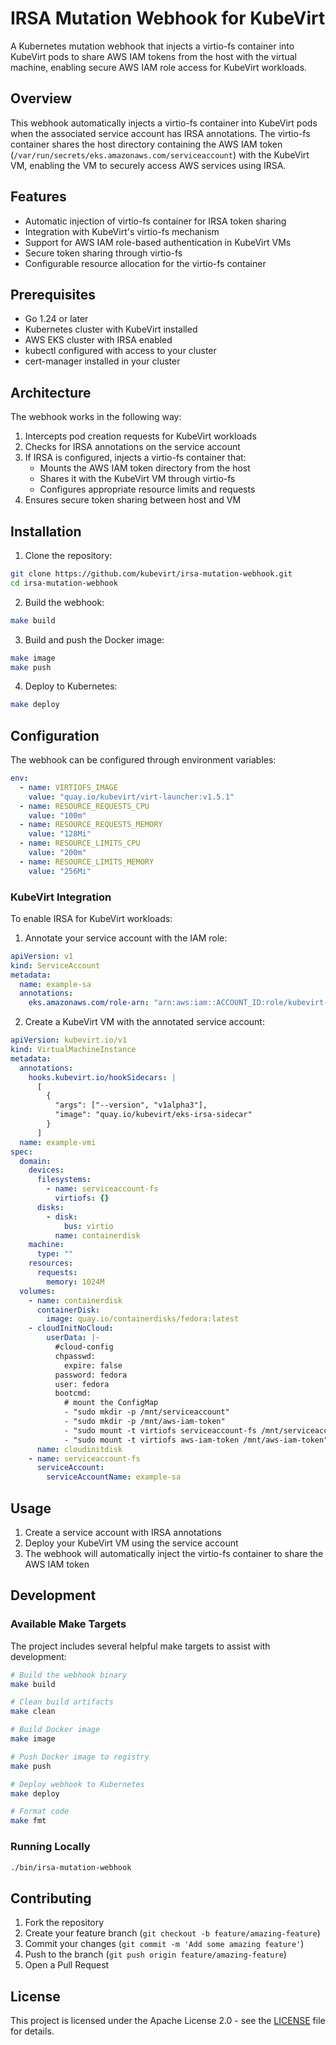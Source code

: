 # IRSA Mutation Webhook for KubeVirt

A Kubernetes mutation webhook that injects a virtio-fs container into KubeVirt pods to share AWS IAM tokens from the host with the virtual machine, enabling secure AWS IAM role access for KubeVirt workloads.

## Overview

This webhook automatically injects a virtio-fs container into KubeVirt pods when the associated service account has IRSA annotations. The virtio-fs container shares the host directory containing the AWS IAM token (`/var/run/secrets/eks.amazonaws.com/serviceaccount`) with the KubeVirt VM, enabling the VM to securely access AWS services using IRSA.

## Features

- Automatic injection of virtio-fs container for IRSA token sharing
- Integration with KubeVirt's virtio-fs mechanism
- Support for AWS IAM role-based authentication in KubeVirt VMs
- Secure token sharing through virtio-fs
- Configurable resource allocation for the virtio-fs container

## Prerequisites

- Go 1.24 or later
- Kubernetes cluster with KubeVirt installed
- AWS EKS cluster with IRSA enabled
- kubectl configured with access to your cluster
- cert-manager installed in your cluster

## Architecture

The webhook works in the following way:

1. Intercepts pod creation requests for KubeVirt workloads
2. Checks for IRSA annotations on the service account
3. If IRSA is configured, injects a virtio-fs container that:
   - Mounts the AWS IAM token directory from the host
   - Shares it with the KubeVirt VM through virtio-fs
   - Configures appropriate resource limits and requests
4. Ensures secure token sharing between host and VM

## Installation

1. Clone the repository:
```bash
git clone https://github.com/kubevirt/irsa-mutation-webhook.git
cd irsa-mutation-webhook
```

2. Build the webhook:
```bash
make build
```

3. Build and push the Docker image:
```bash
make image
make push
```

4. Deploy to Kubernetes:
```bash
make deploy
```

## Configuration

The webhook can be configured through environment variables:

```yaml
env:
  - name: VIRTIOFS_IMAGE
    value: "quay.io/kubevirt/virt-launcher:v1.5.1"
  - name: RESOURCE_REQUESTS_CPU
    value: "100m"
  - name: RESOURCE_REQUESTS_MEMORY
    value: "128Mi"
  - name: RESOURCE_LIMITS_CPU
    value: "200m"
  - name: RESOURCE_LIMITS_MEMORY
    value: "256Mi"
```

### KubeVirt Integration

To enable IRSA for KubeVirt workloads:

1. Annotate your service account with the IAM role:
```yaml
apiVersion: v1
kind: ServiceAccount
metadata:
  name: example-sa
  annotations:
    eks.amazonaws.com/role-arn: "arn:aws:iam::ACCOUNT_ID:role/kubevirt-role"
```

2. Create a KubeVirt VM with the annotated service account:
```yaml
apiVersion: kubevirt.io/v1
kind: VirtualMachineInstance
metadata:
  annotations:
    hooks.kubevirt.io/hookSidecars: |
      [
        {
          "args": ["--version", "v1alpha3"],
          "image": "quay.io/kubevirt/eks-irsa-sidecar"
        }
      ]
  name: example-vmi
spec:
  domain:
    devices:
      filesystems:
        - name: serviceaccount-fs
          virtiofs: {}
      disks:
        - disk:
            bus: virtio
          name: containerdisk
    machine:
      type: ""
    resources:
      requests:
        memory: 1024M
  volumes:
    - name: containerdisk
      containerDisk:
        image: quay.io/containerdisks/fedora:latest
    - cloudInitNoCloud:
        userData: |-
          #cloud-config
          chpasswd:
            expire: false
          password: fedora
          user: fedora
          bootcmd:
            # mount the ConfigMap
            - "sudo mkdir -p /mnt/serviceaccount"
            - "sudo mkdir -p /mnt/aws-iam-token"
            - "sudo mount -t virtiofs serviceaccount-fs /mnt/serviceaccount"
            - "sudo mount -t virtiofs aws-iam-token /mnt/aws-iam-token"
      name: cloudinitdisk
    - name: serviceaccount-fs
      serviceAccount:
        serviceAccountName: example-sa
```

## Usage

1. Create a service account with IRSA annotations
2. Deploy your KubeVirt VM using the service account
3. The webhook will automatically inject the virtio-fs container to share the AWS IAM token

## Development

### Available Make Targets

The project includes several helpful make targets to assist with development:

```bash
# Build the webhook binary
make build

# Clean build artifacts
make clean

# Build Docker image
make image

# Push Docker image to registry
make push

# Deploy webhook to Kubernetes
make deploy

# Format code
make fmt
```

### Running Locally

```bash
./bin/irsa-mutation-webhook
```

## Contributing

1. Fork the repository
2. Create your feature branch (`git checkout -b feature/amazing-feature`)
3. Commit your changes (`git commit -m 'Add some amazing feature'`)
4. Push to the branch (`git push origin feature/amazing-feature`)
5. Open a Pull Request

## License

This project is licensed under the Apache License 2.0 - see the [LICENSE](LICENSE) file for details.
